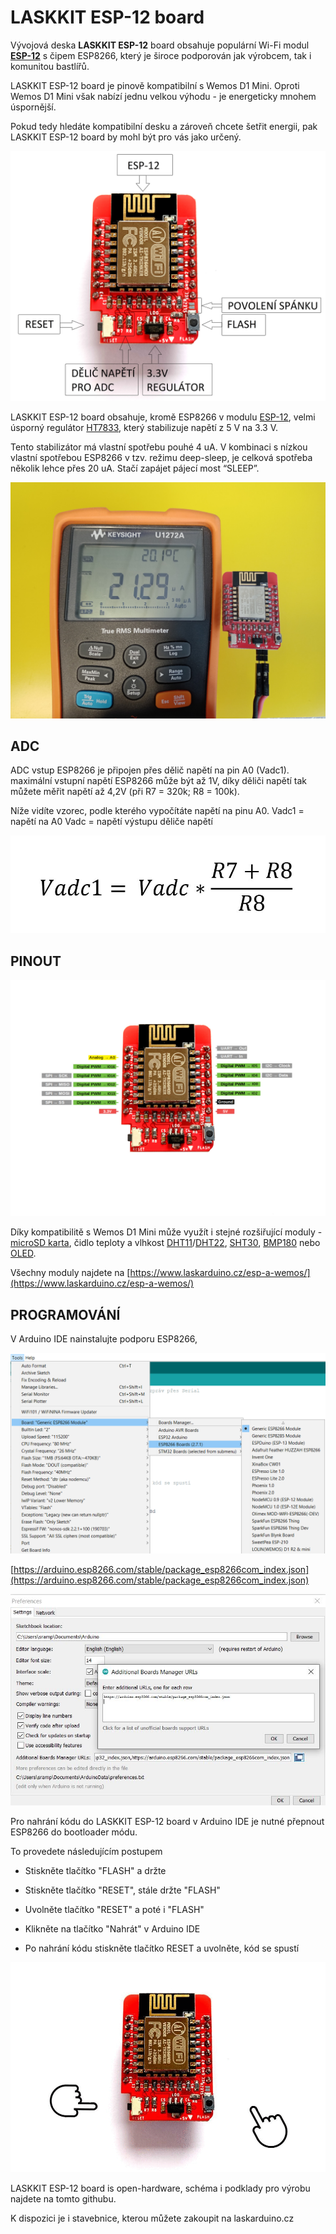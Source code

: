 # LASKKIT ESP-12 board

Vývojová deska **LASKKIT ESP-12** board obsahuje populární Wi-Fi modul **[ESP-12](https://www.laskarduino.cz/ai-thinker-esp-12e-esp8266-wifi-modul/)** s čipem ESP8266, který je široce podporován jak výrobcem, tak i komunitou bastlířů.

LASKKIT ESP-12 board je pinově kompatibilní s Wemos D1 Mini. Oproti Wemos D1 Mini však nabízí jednu velkou výhodu - je energeticky mnohem úspornější.

Pokud tedy hledáte kompatibilní desku a zároveň chcete šetřit energii, pak LASKKIT ESP-12 board by mohl být pro vás jako určený.

![LASKKIT ESP-12 board description](https://github.com/LasKKit/ESP12-Board/blob/main/img/LASKKIT_ESP-12_board_popis.jpg)

LASKKIT ESP-12 board obsahuje, kromě ESP8266 v modulu [ESP-12](https://www.laskarduino.cz/ai-thinker-esp-12e-esp8266-wifi-modul/), velmi úsporný regulátor [HT7833](https://www.laskarduino.cz/holtek-ht7833-3-3v-0-5a-stabilizator--sot-89/), který stabilizuje napětí z 5 V na 3.3 V.  
  
Tento stabilizátor má vlastní spotřebu pouhé 4 uA. V kombinaci s nízkou vlastní spotřebou ESP8266 v tzv. režimu deep-sleep, je celková spotřeba několik lehce přes 20 uA. Stačí zapájet pájecí most “SLEEP”.

![LASKKIT ESP-12 board deepsleep current](https://github.com/LasKKit/ESP12-Board/blob/main/img/LASKKIT_ESP-12_board_deepsleep.jpg)

## ADC
ADC vstup ESP8266 je připojen přes dělič napětí na pin A0 (Vadc1). maximální vstupní napětí ESP8266 může být až 1V, díky děliči napětí tak můžete měřit napětí až 4,2V (při R7 = 320k; R8 = 100k).

Níže vidíte vzorec, podle kterého vypočítáte napětí na pinu A0.
Vadc1 = napětí na A0
Vadc = napětí výstupu děliče napětí

![LASKKIT ESP-12 board ADC voltage divider](https://github.com/LasKKit/ESP12-Board/blob/main/img/LASKKIT_ESP-12_board_adc.JPG)

## PINOUT

![LASKKIT ESP-12 board pinout](https://github.com/LasKKit/ESP12-Board/blob/main/img/LASKKIT_ESP-12_board_pinout.jpg)


Díky kompatibilitě s Wemos D1 Mini může využít i stejné rozšiřující moduly - [microSD karta](https://www.laskarduino.cz/wemos-d1-mini-microsd-shield/), čidlo teploty a vlhkost [DHT11](https://www.laskarduino.cz/wemos-d1-mini-dht11-shield/)/[DHT22](https://www.laskarduino.cz/wemos-d1-mini-dht22-shield/), [SHT30](https://www.laskarduino.cz/wemos-d1-mini-sht30-shield--i2c/), [BMP180](https://www.laskarduino.cz/wemos-d1-mini-bmp180-shield/) nebo [OLED](https://www.laskarduino.cz/wemos-d1-mini-64x48-oled-displej-shield--i2c/).

Všechny moduly najdete na [https://www.laskarduino.cz/esp-a-wemos/](https://www.laskarduino.cz/esp-a-wemos/)

## PROGRAMOVÁNÍ
V Arduino IDE nainstalujte podporu ESP8266,


![LASKKIT ESP-12 board Arduino IDE](https://github.com/LasKKit/ESP12-Board/blob/main/img/LASKKIT_ESP-12_board_Generic_ESP8266_Module.png)

[https://arduino.esp8266.com/stable/package_esp8266com_index.json](https://arduino.esp8266.com/stable/package_esp8266com_index.json)

![LASKKIT ESP-12 board Arduino IDE](https://github.com/LasKKit/ESP12-Board/blob/main/img/LASKKIT_ESP-12_board_Preference.jpg)

Pro nahrání kódu do LASKKIT ESP-12 board v Arduino IDE je nutné přepnout ESP8266 do bootloader módu.

To provedete následujícím postupem

-   Stiskněte tlačítko "FLASH" a držte
    
-   Stiskněte tlačítko "RESET", stále držte "FLASH"
    
-   Uvolněte tlačítko "RESET" a poté i "FLASH"
    
-   Klikněte na tlačítko "Nahrát" v Arduino IDE
    
-   Po nahrání kódu stiskněte tlačítko RESET a uvolněte, kód se spustí

![LASKKIT ESP-12 board Arduino IDE](https://github.com/LasKKit/ESP12-Board/blob/main/img/LASKKIT_ESP-12_board_gif.gif)

LASKKIT ESP-12 board is open-hardware, schéma i podklady pro výrobu najdete na tomto githubu.

K dispozici je i stavebnice, kterou můžete zakoupit na laskarduino.cz
